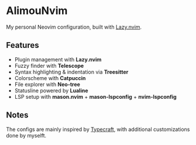 # AlimouNvim 

My personal Neovim configuration, built with [Lazy.nvim](https://github.com/folke/lazy.nvim).

## Features 
- Plugin management with **Lazy.nvim** 
- Fuzzy finder with **Telescope**
- Syntax highlighting & indentation via **Treesitter**
- Colorscheme with **Catpuccin**
- File explorer with **Neo-tree**
- Statusline powered by **Lualine**
- LSP setup with **mason.nvim** + **mason-lspconfig** + **nvim-lspconfig**

## Notes 
The configs are mainly inspired by [Typecraft](https://typecraft.dev/), with additional customizations done by myselft.
